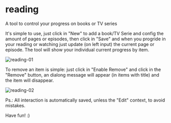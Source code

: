 # reading
A tool to control your progress on books or TV series

It's simple to use, just click in "New" to add a book/TV Serie and config the amount of pages or episodes, then click in "Save" and when you progride in your reading or watching just update (on left input) the current page or episode.
The tool will show your individual current progress by item.

![reading-01](https://user-images.githubusercontent.com/46648240/201487585-177517a5-29c8-42a0-81af-b16682260628.gif)

To remove an item is simple: just click in "Enable Remove" and click in the "Remove" button, an dialong message will appear (in items with title) and the item will disappear.

![reading-02](https://user-images.githubusercontent.com/46648240/201487588-95ad2e81-d9ba-4992-b5a4-37e4479a3291.gif)

Ps.: All interaction is automatically saved, unless the "Edit" context, to avoid mistakes.

Have fun! :)

